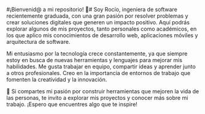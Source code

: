 #¡Bienvenid@ a mi repositorio! 👋#
Soy Rocío, ingeniera de software recientemente graduada, con una gran pasión por resolver problemas y crear soluciones digitales que generen un impacto positivo. Aquí podrás explorar algunos de mis proyectos, tanto personales como académicos, en los que aplico mis conocimientos de desarrollo web, aplicaciones móviles y arquitectura de software.

Mi entusiasmo por la tecnología crece constantemente, ya que siempre estoy en busca de nuevas herramientas y lenguajes para mejorar mis habilidades. Me gusta trabajar en equipo, compartir ideas y aprender junto a otros profesionales. Creo en la importancia de entornos de trabajo que fomenten la creatividad y la innovación.

🚀 Si compartes mi pasión por construir herramientas que mejoren la vida de las personas, te invito a explorar mis proyectos y conocer más sobre mi trabajo. ¡Espero que encuentres algo que te inspire!
